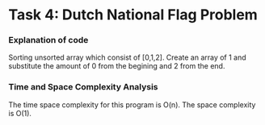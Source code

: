 # Task 4: Dutch National Flag Problem

### Explanation of code
Sorting unsorted array which consist of [0,1,2]. Create an array of 1 and substitute the amount of 0 from the begining and 2 from the end.

### Time and Space Complexity Analysis
The time space complexity for this program is O(n). The space complexity is O(1).
